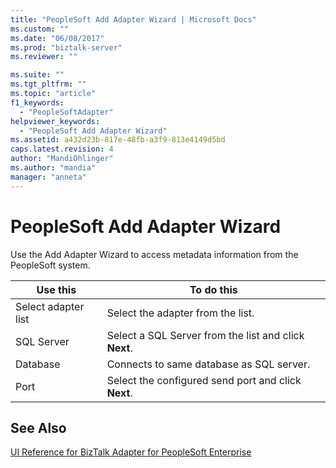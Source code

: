 ```yaml
---
title: "PeopleSoft Add Adapter Wizard | Microsoft Docs"
ms.custom: ""
ms.date: "06/08/2017"
ms.prod: "biztalk-server"
ms.reviewer: ""

ms.suite: ""
ms.tgt_pltfrm: ""
ms.topic: "article"
f1_keywords: 
  - "PeopleSoftAdapter"
helpviewer_keywords: 
  - "PeopleSoft Add Adapter Wizard"
ms.assetid: a432d23b-817e-48fb-a3f9-813e4149d5bd
caps.latest.revision: 4
author: "MandiOhlinger"
ms.author: "mandia"
manager: "anneta"
---
```

# PeopleSoft Add Adapter Wizard
Use the Add Adapter Wizard to access metadata information from the PeopleSoft system.  
  
|Use this|To do this|  
|--------------|----------------|  
|Select adapter list|Select the adapter from the list.|  
|SQL Server|Select a SQL Server from the list and click **Next**.|  
|Database|Connects to same database as SQL server.|  
|Port|Select the configured send port and click **Next**.|  
  
## See Also  
 [UI Reference for BizTalk Adapter for PeopleSoft Enterprise](../core/ui-reference-for-biztalk-adapter-for-peoplesoft-enterprise.md)